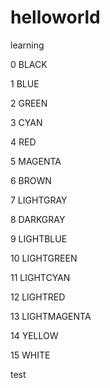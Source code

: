 # helloworld
learning

0   BLACK

1   BLUE

2   GREEN

3   CYAN

4   RED

5   MAGENTA

6   BROWN

7   LIGHTGRAY

8   DARKGRAY

9   LIGHTBLUE

10  LIGHTGREEN

11  LIGHTCYAN

12  LIGHTRED

13  LIGHTMAGENTA

14  YELLOW

15  WHITE

test
